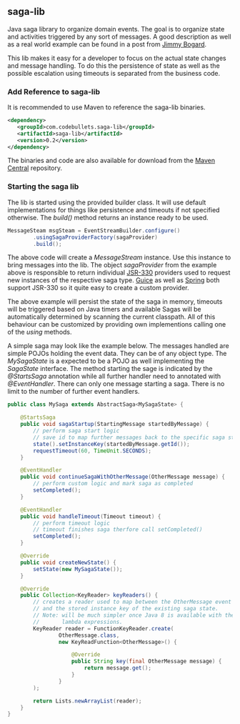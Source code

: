 saga-lib
--------

Java saga library to organize domain events. The goal is to organize state and activities triggered by any sort of messages. A good description as well as
a real world example can be found in a post from [Jimmy Bogard](http://lostechies.com/jimmybogard/2013/03/21/saga-implementation-patterns-variations/).

This lib makes it easy for a developer to focus on the actual state changes and message handling. To do this the persistence of state as well as the possible
escalation using timeouts is separated from the business code.

### Add Reference to saga-lib

It is recommended to use Maven to reference the saga-lib binaries.

```xml
<dependency>
   <groupId>com.codebullets.saga-lib</groupId>
   <artifactId>saga-lib</artifactId>
   <version>0.2</version>
</dependency>
```

The binaries and code are also available for download from the [Maven Central](http://search.maven.org/#search%7Cga%7C1%7Cg%3A%22com.codebullets.saga-lib%22)
repository.

### Starting the saga lib

The lib is started using the provided builder class. It will use default implementations for things like persistence and timeouts
if not specified otherwise. The *build()* method returns an instance ready to be used.

```java
MessageSteam msgSteam = EventStreamBuilder.configure()
        .usingSagaProviderFactory(sagaProvider)
        .build();
```

The above code will create a *MessageStream* instance. Use this instance to bring messages into the lib. The
object *sagaProvider* from the example above is responsible to return individual
[JSR-330](http://jcp.org/en/jsr/detail?id=330) providers used to request new instances of the respective saga type.
[Guice](https://code.google.com/p/google-guice/) as well as [Spring](http://www.springsource.org/spring-framework) both support JSR-330
so it quite easy to create a custom provider.

The above example will persist the state of the saga in memory, timeouts will be triggered based on Java timers and available Sagas will be automatically
determined by scanning the current classpath. All of this behaviour can be customized by providing own implementions calling one of the *using* methods.

A simple saga may look like the example below. The messages handled are simple POJOs holding the event data. They can be of any object type. The *MySagaState*
is a expected to be a POJO as well implementing the *SagaState* interface. The method starting the sage is indicated by the *@StartsSaga* annotation while
all further handler need to annotated with *@EventHandler*. There can only one message starting a saga. There is no limit to the number of further
event handlers.

```java
public class MySaga extends AbstractSaga<MySagaState> {

    @StartsSaga
    public void sagaStartup(StartingMessage startedByMessage) {
        // perform saga start logic
        // save id to map further messages back to the specific saga state
        state().setInstanceKey(startedByMessage.getId());
        requestTimeout(60, TimeUnit.SECONDS);
    }

    @EventHandler
    public void continueSagaWithOtherMessage(OtherMessage message) {
        // perform custom logic and mark saga as completed
        setCompleted();
    }

    @EventHandler
    public void handleTimeout(Timeout timeout) {
        // perform timeout logic
        // timeout finishes saga therfore call setCompleted()
        setCompleted();
    }

    @Override
    public void createNewState() {
        setState(new MySagaState());
    }

    @Override
    public Collection<KeyReader> keyReaders() {
        // creates a reader used to map between the OtherMessage event
        // and the stored instance key of the existing saga state.
        // Note: will be much simpler once Java 8 is available with the help of
        //       lambda expressions.
        KeyReader reader = FunctionKeyReader.create(
                OtherMessage.class,
                new KeyReadFunction<OtherMessage>() {

                    @Override
                    public String key(final OtherMessage message) {
                        return message.get();
                    }
                }
        );

        return Lists.newArrayList(reader);
    }
}
```